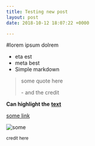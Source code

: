 ```yaml
---
title: Testing new post
layout: post
date: 2018-10-12 18:07:22 +0000

---
```

\#lorem ipsum dolrem

* eta est
* meta best
* Simple markdown

> some quote here
>
> \- and the credit

**Can highlight the** [**text**](https;//davidbreuer.co.uk "There")

[some link](https://davidbreuer.co.uk)

![some](/uploads/2018/02/17/neurons.jpg "Other")

<small>credit here</small>